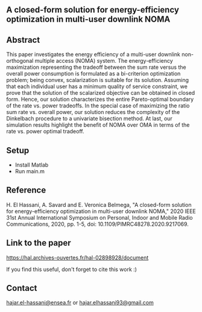 ## A closed-form solution for energy-efficiency optimization in multi-user downlink NOMA

## Abstract

This paper investigates the energy efficiency of a multi-user downlink non-orthogonal multiple access (NOMA) system. The energy-efficiency maximization representing the tradeoff
between the sum rate versus the overall power consumption is formulated as a bi-criterion optimization problem; being convex, scalarization is suitable for its solution. Assuming that each
individual user has a minimum quality of service constraint, we prove that the solution of the scalarized objective can be obtained
in closed form. Hence, our solution characterizes the entire Pareto-optimal boundary of the rate vs. power tradeoffs. In the special case of maximizing the ratio sum rate vs. overall power, our solution reduces the complexity of the Dinkelbach procedure
to a univariate bisection method. At last, our simulation results highlight the benefit of NOMA over OMA in terms of the rate vs. power optimal tradeoff.

## Setup

* Install Matlab
* Run main.m

## Reference
H. El Hassani, A. Savard and E. Veronica Belmega, "A closed-form solution for energy-efficiency optimization in multi-user downlink NOMA," 2020 IEEE 31st Annual International Symposium on Personal, Indoor and Mobile Radio Communications, 2020, pp. 1-5, doi: 10.1109/PIMRC48278.2020.9217069.

## Link to the paper
https://hal.archives-ouvertes.fr/hal-02898928/document

If you find this useful, don't forget to cite this work :)

## Contact
hajar.el-hassani@ensea.fr or hajar.elhassani93@gmail.com
